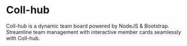 # Coll-hub
Coll-hub is a dynamic team board powered by NodeJS &amp; Bootstrap. Streamline team management with interactive member cards seamlessly with Coll-hub.
